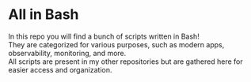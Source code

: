 # All in Bash
In this repo you will find a bunch of scripts written in Bash!<br>
They are categorized for various purposes, such as modern apps, observability, monitoring, and more.<br> 
All scripts are present in my other repositories but are gathered here for easier access and organization.<br>
